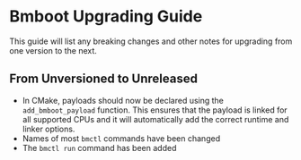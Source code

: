 # Bmboot Upgrading Guide

This guide will list any breaking changes and other notes for upgrading from one version to the next.

## From Unversioned to Unreleased

- In CMake, payloads should now be declared using the `add_bmboot_payload` function. This ensures that the payload
  is linked for all supported CPUs and it will automatically add the correct runtime and linker options.
- Names of most `bmctl` commands have been changed
- The `bmctl run` command has been added